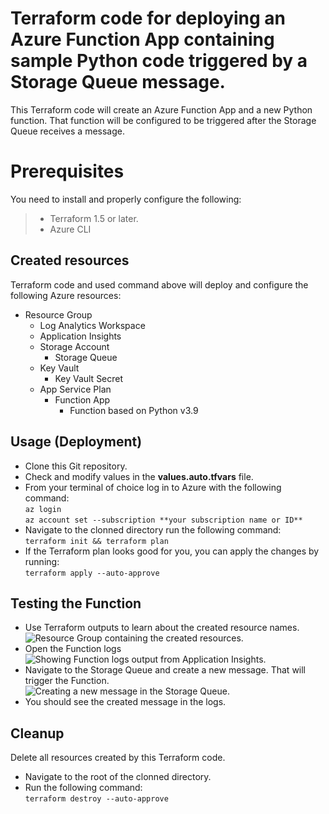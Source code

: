 
# Terraform code for deploying an Azure Function App containing sample Python code triggered by a Storage Queue message.



This Terraform code will create an Azure Function App and a new Python function. That function will be configured to be triggered after the Storage Queue receives a message.




# Prerequisites



You need to install and properly configure the following:
>* Terraform 1.5 or later.
>* Azure CLI


## Created resources



Terraform code and used command above will deploy and configure the following Azure resources:

* Resource Group
  * Log Analytics Workspace
  * Application Insights
  * Storage Account
    * Storage Queue
  * Key Vault
    * Key Vault Secret
  * App Service Plan
    * Function App
      * Function based on Python v3.9


## Usage (Deployment)



- Clone this Git repository.
- Check and modify values in the **values.auto.tfvars** file.
- From your terminal of choice log in to Azure with the following command:\
```az login```\
```az account set --subscription **your subscription name or ID**```
- Navigate to the clonned directory run the following command:\
```terraform init && terraform plan```
- If the Terraform plan looks good for you, you can apply the changes by running:\
```terraform apply --auto-approve```



## Testing the Function
- Use Terraform outputs to learn about the created resource names.\
![Resource Group containing the created resources.](https://github.com/HovhannesHovakimyan/azure-function-app-terraform/blob/265753b4425f0110512733e9b60790f568689509/screenshots/ResourceGroup.png)
- Open the Function logs\
![Showing Function logs output from Application Insights.](https://github.com/HovhannesHovakimyan/azure-function-app-terraform/blob/265753b4425f0110512733e9b60790f568689509/screenshots/FunctionLogs.png)
- Navigate to the Storage Queue and create a new message. That will trigger the Function.\
![Creating a new message in the Storage Queue.](https://github.com/HovhannesHovakimyan/azure-function-app-terraform/blob/265753b4425f0110512733e9b60790f568689509/screenshots/StorageQueue.png)
- You should see the created message in the logs.








## Cleanup



Delete all resources created by this Terraform code.



- Navigate to the root of the clonned directory.
- Run the following command:\
```terraform destroy --auto-approve```